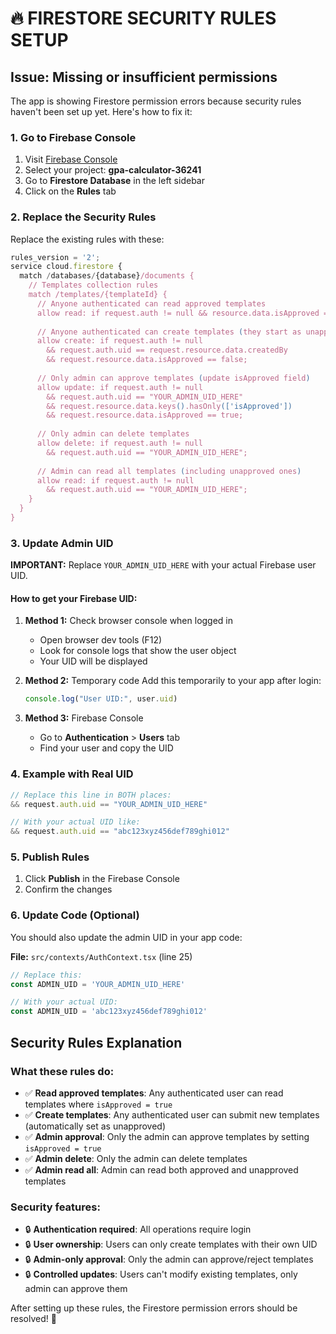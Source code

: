 # 🔥 FIRESTORE SECURITY RULES SETUP

## Issue: Missing or insufficient permissions

The app is showing Firestore permission errors because security rules haven't been set up yet. Here's how to fix it:

### 1. Go to Firebase Console
1. Visit [Firebase Console](https://console.firebase.google.com/)
2. Select your project: **gpa-calculator-36241**
3. Go to **Firestore Database** in the left sidebar
4. Click on the **Rules** tab

### 2. Replace the Security Rules

Replace the existing rules with these:

```javascript
rules_version = '2';
service cloud.firestore {
  match /databases/{database}/documents {
    // Templates collection rules
    match /templates/{templateId} {
      // Anyone authenticated can read approved templates
      allow read: if request.auth != null && resource.data.isApproved == true;
      
      // Anyone authenticated can create templates (they start as unapproved)
      allow create: if request.auth != null 
        && request.auth.uid == request.resource.data.createdBy
        && request.resource.data.isApproved == false;
      
      // Only admin can approve templates (update isApproved field)
      allow update: if request.auth != null 
        && request.auth.uid == "YOUR_ADMIN_UID_HERE"
        && request.resource.data.keys().hasOnly(['isApproved'])
        && request.resource.data.isApproved == true;
      
      // Only admin can delete templates
      allow delete: if request.auth != null 
        && request.auth.uid == "YOUR_ADMIN_UID_HERE";
      
      // Admin can read all templates (including unapproved ones)
      allow read: if request.auth != null 
        && request.auth.uid == "YOUR_ADMIN_UID_HERE";
    }
  }
}
```

### 3. Update Admin UID

**IMPORTANT:** Replace `YOUR_ADMIN_UID_HERE` with your actual Firebase user UID.

#### How to get your Firebase UID:
1. **Method 1:** Check browser console when logged in
   - Open browser dev tools (F12)
   - Look for console logs that show the user object
   - Your UID will be displayed

2. **Method 2:** Temporary code
   Add this temporarily to your app after login:
   ```javascript
   console.log("User UID:", user.uid)
   ```

3. **Method 3:** Firebase Console
   - Go to **Authentication** > **Users** tab
   - Find your user and copy the UID

### 4. Example with Real UID
```javascript
// Replace this line in BOTH places:
&& request.auth.uid == "YOUR_ADMIN_UID_HERE"

// With your actual UID like:
&& request.auth.uid == "abc123xyz456def789ghi012"
```

### 5. Publish Rules
1. Click **Publish** in the Firebase Console
2. Confirm the changes

### 6. Update Code (Optional)
You should also update the admin UID in your app code:

**File:** `src/contexts/AuthContext.tsx` (line 25)
```typescript
// Replace this:
const ADMIN_UID = 'YOUR_ADMIN_UID_HERE'

// With your actual UID:
const ADMIN_UID = 'abc123xyz456def789ghi012'
```

## Security Rules Explanation

### What these rules do:
- ✅ **Read approved templates**: Any authenticated user can read templates where `isApproved = true`
- ✅ **Create templates**: Any authenticated user can submit new templates (automatically set as unapproved)
- ✅ **Admin approval**: Only the admin can approve templates by setting `isApproved = true`
- ✅ **Admin delete**: Only the admin can delete templates
- ✅ **Admin read all**: Admin can read both approved and unapproved templates

### Security features:
- 🔒 **Authentication required**: All operations require login
- 🔒 **User ownership**: Users can only create templates with their own UID
- 🔒 **Admin-only approval**: Only the admin can approve/reject templates
- 🔒 **Controlled updates**: Users can't modify existing templates, only admin can approve them

After setting up these rules, the Firestore permission errors should be resolved! 🎉
